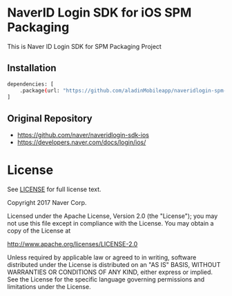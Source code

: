 # NaverID Login SDK for iOS SPM Packaging
This is Naver ID Login SDK for SPM Packaging Project

## Installation
```sh
dependencies: [
    .package(url: "https://github.com/aladinMobileapp/naveridlogin-spm-ios.git", branch: "4.2.1")
]
```

## Original Repository
- https://github.com/naver/naveridlogin-sdk-ios
- https://developers.naver.com/docs/login/ios/


# License
See [LICENSE](LICENSE) for full license text.

Copyright 2017 Naver Corp.

Licensed under the Apache License, Version 2.0 (the "License"); you may not use this file except in compliance with the License. You may obtain a copy of the License at

http://www.apache.org/licenses/LICENSE-2.0

Unless required by applicable law or agreed to in writing, software distributed under the License is distributed on an "AS IS" BASIS, WITHOUT WARRANTIES OR CONDITIONS OF ANY KIND, either express or implied. See the License for the specific language governing permissions and limitations under the License.
